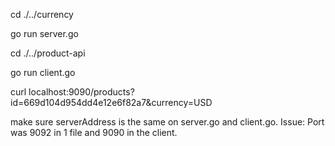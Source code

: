 cd ./../currency

go run server.go

cd ./../product-api

go run client.go

curl localhost:9090/products?id=669d104d954dd4e12e6f82a7&currency=USD

make sure serverAddress is the same on server.go and client.go. Issue: Port was 9092 in 1 file and 9090 in the client.